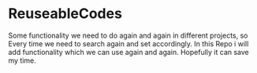 # ReuseableCodes
Some functionality we need to do again and again in different projects, so Every time  we need to search again and set accordingly. In this Repo i will add functionality which we can use again and again. Hopefully it can save my time.
